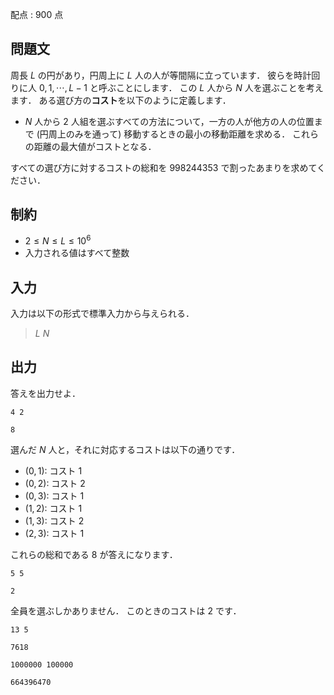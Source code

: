 配点 : $900$ 点

## 問題文

周長 $L$ の円があり，円周上に $L$ 人の人が等間隔に立っています．
彼らを時計回りに人 $0,1,\cdots,L-1$ と呼ぶことにします．
この $L$ 人から $N$ 人を選ぶことを考えます．
ある選び方の**コスト**を以下のように定義します．

- $N$ 人から $2$ 人組を選ぶすべての方法について，一方の人が他方の人の位置まで (円周上のみを通って) 移動するときの最小の移動距離を求める．
これらの距離の最大値がコストとなる．

すべての選び方に対するコストの総和を $998244353$ で割ったあまりを求めてください．

## 制約

- $2 \leq N \leq L \leq 10^6$
- 入力される値はすべて整数

## 入力

入力は以下の形式で標準入力から与えられる．

> $L$ $N$

## 出力

答えを出力せよ．

```input1
4 2
```

```output1
8
```

選んだ $N$ 人と，それに対応するコストは以下の通りです．

- $(0,1)$: コスト $1$
- $(0,2)$: コスト $2$
- $(0,3)$: コスト $1$
- $(1,2)$: コスト $1$
- $(1,3)$: コスト $2$
- $(2,3)$: コスト $1$

これらの総和である $8$ が答えになります．

```input2
5 5
```

```output2
2
```

全員を選ぶしかありません．
このときのコストは $2$ です．

```input3
13 5
```

```output3
7618
```

```input4
1000000 100000
```

```output4
664396470
```